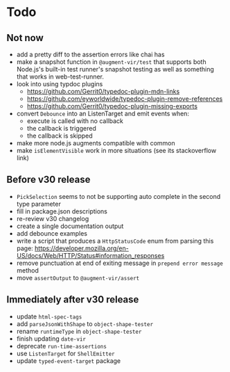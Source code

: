 # Todo

## Not now

-   add a pretty diff to the assertion errors like chai has
-   make a snapshot function in `@augment-vir/test` that supports both Node.js's built-in test runner's snapshot testing as well as something that works in web-test-runner.
-   look into using typdoc plugins
    -   https://github.com/Gerrit0/typedoc-plugin-mdn-links
    -   https://github.com/eyworldwide/typedoc-plugin-remove-references
    -   https://github.com/Gerrit0/typedoc-plugin-missing-exports
-   convert `Debounce` into an ListenTarget and emit events when:
    -   execute is called with no callback
    -   the callback is triggered
    -   the callback is skipped
-   make more node.js augments compatible with common
-   make `isElementVisible` work in more situations (see its stackoverflow link)

## Before v30 release

-   `PickSelection` seems to not be supporting auto complete in the second type parameter
-   fill in package.json descriptions
-   re-review v30 changelog
-   create a single documentation output
-   add debounce examples
-   write a script that produces a `HttpStatusCode` enum from parsing this page: https://developer.mozilla.org/en-US/docs/Web/HTTP/Status#information_responses
-   remove punctuation at end of exiting message in `prepend error message` method
-   move `assertOutput` to `@augment-vir/assert`

## Immediately after v30 release

-   update `html-spec-tags`
-   add `parseJsonWithShape` to `object-shape-tester`
-   rename `runtimeType` in `object-shape-tester`
-   finish updating `date-vir`
-   deprecate `run-time-assertions`
-   use `ListenTarget` for `ShellEmitter`
-   update `typed-event-target` package
